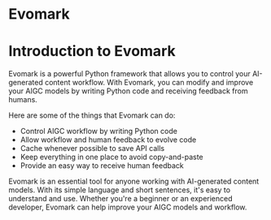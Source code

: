 
# Evomark

# Introduction to Evomark

Evomark is a powerful Python framework that allows you to control your AI-generated content workflow. With Evomark, you can modify and improve your AIGC models by writing Python code and receiving feedback from humans.

Here are some of the things that Evomark can do:

- Control AIGC workflow by writing Python code
- Allow workflow and human feedback to evolve code
- Cache whenever possible to save API calls
- Keep everything in one place to avoid copy-and-paste
- Provide an easy way to receive human feedback

Evomark is an essential tool for anyone working with AI-generated content models. With its simple language and short sentences, it's easy to understand and use. Whether you're a beginner or an experienced developer, Evomark can help improve your AIGC models and workflow.